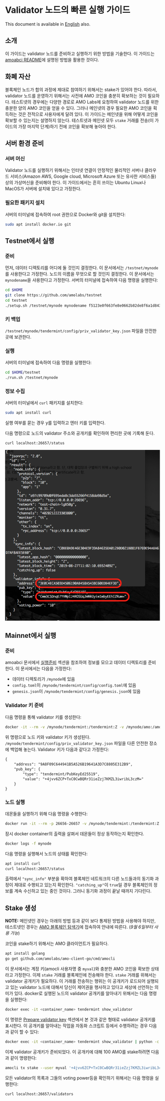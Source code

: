 # Validator 노드의 빠른 실행 가이드
This document is available in [English](qs_val.md) also.

## 소개
이 가이드는 validator 노드를 준비하고 실행하기 위한 방법을 기술한다. 이
가이드는 [amoabci README](https://github.com/amolabs/amoabci/README.md)에
설명된 방법을 활용한 것이다.

## 화폐 자산
블록체인 노드가 합의 과정에 제대로 참여하기 위해서는 stake가 있어야 한다.
따라서, validator 노드를 운영하기 위해서는 사전에 AMO 코인을 충분히 확보하는
것이 필요하다. 테스트넷의 경우에는 다양한 경로로 AMO Labs에 요청하여 validator
노드를 위한 충분한 양의 AMO 코인을 얻을 수 있다. 그러나 메인넷의 경우 필요한
AMO 코인을 획득하는 것은 전적으로 사용자에게 달려 있다. 이 가이드는 메인넷을
위해 어떻게 코인을 확보할 수 있는지는 설명하지 않는다. 테스트넷과 메인넷 모두
`stake` 거래를 전송(이 가이드의 가장 마지막 단계)하기 전에 코인을 확보해 놓아야
한다.

## 서버 환경 준비
### 서버 머신
Validator 노드를 실행하기 위해서는 인터넷 연결이 안정적인 물리적인 서버나
클라우드 서비스(Amazon AWS, Google cloud, Microsoft Azure 또는 유사한 서비스들)
상의 가상머신을 준비해야 한다. 이 가이드에서는 흔히 쓰이는 Ubuntu Linux나
MacOS가 서버에 설치돼 있다고 가정한다.

### 필요한 패키지 설치
서버의 터미널에 접속하여 root 권한으로 Docker와 git을 설치한다:
```bash
sudo apt install docker.io git
```

## Testnet에서 실행
### 준비
먼저, 데이터 디렉토리를 어디에 둘 것인지 결정한다. 이 문서에서는
`/testnet/mynode`를 사용한다고 가정한다. 노드의 이름을 무엇으로 할 것인지
결정한다. 이 문서에서는 `mynodename`을 사용한다고 가정한다. 서버의 터미널에
접속하여 다음 명령을 실행한다:
```bash
cd $HOME
git clone https://github.com/amolabs/testnet
cd testnet
./setup.sh /testnet/mynode mynodename f5123e0f663fe8e0662b82de8f6a1d843a9d4fbd@172.104.88.12:26656
```

### 키 백업
`/testnet/mynode/tendermint/config/priv_validator_key.json` 파일을 안전한 곳에
보관한다.

### 실행
서버의 터미널에 접속하여 다음 명령을 실행한다:
```bash
cd $HOME/testnet
./run.sh /testnet/mynode
```

### 정보 수집
서버의 터미널에서 `curl` 패키지를 설치한다:
```bash
sudo apt install curl
```
실행 여부를 묻는 경우 y를 입력하고 엔터 키를 입력한다.

다음 명령으로 노드의 validator 주소와 공개키를 확인하여 편리한 곳에 기록해
둔다.
```bash
curl localhost:26657/status
```
<p align="center"><img src="images/node_status.png"/></p>

## Mainnet에서 실행
### 준비
amoabci 문서에서
[실행준비](https://github.com/amolabs/amoabci#prepare-for-launch) 섹션을
참조하여 정보를 모으고 데이터 디렉토리를 준비한다. 이 문서에서는 다음을
가정한다:
- 데이터 디렉토리가 `/mynode`에 있음
- `config.toml`이 `/mynode/tendermint/config/config.toml`에 있음
- `genesis.json`이 `/mynode/tendermint/config/genesis.json`에 있음

### Validator 키 준비
다음 명령을 통해 validator 키를 생성한다:
```bash
docker -it --rm -v /mynode/tendermint:/tendermint:Z -v /mynode/amo:/amo:Z amolabs/amod:latest tendermint init
```
위 명령으로 노드 키와 validator 키가 생성된다.
`/mynode/tendermint/config/priv_validator_key.json` 파일을 다른 안전한 장소에
백업해 놓는다. Validator 키가 다음과 같다고 가정한다:
```
{
	"address": "9A8F09C644941B5A526B19641A3D7C8805E312B9",
	"pub_key": {
		"type": "tendermint/PubKeyEd25519",
		"value": "+4jvv6ZCP+TxC0CwBQRr31ieZzj7KMZL3iwribL3czM="
	}
}
```

### 노드 실행
데몬들을 실행하기 위해 다음 명령을 수행한다:
```bash
docker run -it --rm -p 26656-26657 -v /mynode/tendermint:/tendermint:Z -v /mynode/amo:/amo:Z --name mynode -d amolabs/amod:latest
```
잠시 docker container의 출력을 살펴서 데몬들이 정상 동작하는지 확인한다.
```bash
docker logs -f mynode
```

다음 명령을 실행해서 노드의 상태를 확인한다:
```bash
apt install curl
curl localhost:26657/status
```
출력에서 `"sync_info"` 부분을 확하여 블록체인 네트워크의 다른 노드들과의 동기화
과정이 제대로 수행되고 있는지 확인한다. `"catching_up"`이 `true`일 경우
블록체인의 정보를 계속 수신하고 있는 중인 것이다. 그러니 동기화 과정이 끝날
때까지 기다린다.

## Stake 생성
**NOTE:** 메인넷인 경우는 아래의 방법 등과 같이 보다 통제된 방법을 사용해야
하지만, 테스트넷인 경우는 <a href="http://explorer.amolabs.io/wallet">AMO
블록체인 탐색기</a>에 접속하여 안내에 따른다. (*9월 6일부터 사용 가능*)

코인을 stake하기 위해서는 AMO 클라이언트가 필요하다.
```bash
apt install golang
go get github.com/amolabs/amo-client-go/cmd/amocli
```

이 문서에서는 계정 키(amocli 사용자명 중 `myval`)와 충분한 AMO 코인을 확보한
상태라고 가정한다. 이제 `stake` 거래를 블록체인에 전송해야 한다. `stake` 거래를
위해서는 validator 공개키가 필요하다. 이 거래를 전송하는 행위는 이 공개키가
로드되어 실행되고 있는 validator 노드에 대해서 당신이 제어권을 행사하고 있다고
세상에 선언하는 의미가 있다. docker로 실행된 노드의 validator 공개키를 알아내기
위해서는 다음 명령을 실행한다:
```bash
docker exec -it <container_name> tendermint show_validator
```
이 명령은 [Prepare validator key](#prepare-validator-key) 섹션에서 본 것과 같은
형태로 validator 공개키를 표시한다. 이 공개키를 알아내는 작업을 자동화 스크립트
등에서 수행하려는 경우 다음과 같이 할 수 있다:
```bash
docker exec -it <container_name> tendermint show_validator | python -c "import sys, json; print json.load(sys.stdin)['value']"
```

이제 validator 공개키가 준비되었다. 이 공개키에 대해 100 AMO를 stake하려면
다음과 같이 명령한다:
```bash
amocli tx stake --user myval '+4jvv6ZCP+TxC0CwBQRr31ieZzj7KMZL3iwribL3czM=' 100000000000000000000
```

모든 validator의 목록과 그들의 voting power등을 확인하기 위해서는 다음 명령을
실행한다:
```bash
curl localhost:26657/validators
```
